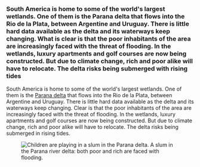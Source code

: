 ### South America is home to some of the world's largest wetlands. One of them is the Parana delta that flows into the Rio de la Plata, between Argentine and Uruguay. There is little hard data available as the delta and its waterways keep changing. What is clear is that the poor inhabitants of the area are increasingly faced with the threat of flooding. In the wetlands, luxury apartments and golf courses are now being constructed. But due to climate change, rich and poor alike will have to relocate. The delta risks being submerged with rising tides

South America is home to some of the world's largest wetlands. One of them is the [Parana delta](https://correctiv.org/recherchen/klima/artikel/2017/07/28/steigende-meere-argentinien-parana-tigre/) that flows into the Rio de la Plata, between Argentine and Uruguay. There is little hard data available as the delta and its waterways keep changing. Clear is that the poor inhabitants of the area are increasingly faced with the threat of flooding. In the wetlands, luxury apartments and golf courses are now being constructed. But due to climate change, rich and poor alike will have to relocate. The delta risks being submerged in rising tides.

<figure>
  <img alt="Children are playing in a slum in the Parana delta." src="/assets/content/argentina.jpg" />
  A slum in the Parana river delta: both poor and rich are faced with flooding.
</figure>
